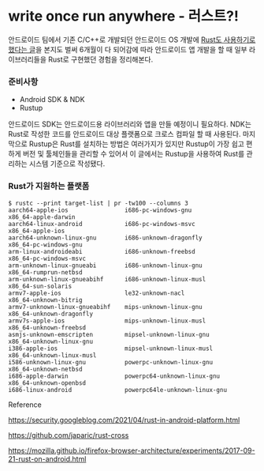 # write once run anywhere - 러스트?!

안드로이드 팀에서 기존 C/C++로 개발되던 안드로이드 OS 개발에 [Rust도 사용하기로 했다는 글](https://security.googleblog.com/2021/04/rust-in-android-platform.html)을 본지도 벌써 6개월이 다 되어감에 따라 안드로이드 앱 개발을 할 때 일부 라이브러리들을 Rust로 구현했던 경험을 정리해본다.



### 준비사항

- Android  SDK & NDK
- Rustup

안드로이드 SDK는 안드로이드용 라이브러리와 앱을 만들 예정이니 필요하다. NDK는 Rust로 작성한 코드를 안드로이드 대상 플랫폼으로 크로스 컴파일 할 때 사용된다. 마지막으로 Rustup은 Rust를 설치하는 방법은 여러가지가 있지만 Rustup이 가장 쉽고 편하게 버전 및 툴체인들을 관리할 수 있어서 이 글에서는 Rustup을 사용하여 Rust를 관리하는 시스템 기준으로 작성됐다.



### Rust가 지원하는 플랫폼

```shell
$ rustc --print target-list | pr -tw100 --columns 3
aarch64-apple-ios                i686-pc-windows-gnu              x86_64-apple-darwin
aarch64-linux-android            i686-pc-windows-msvc             x86_64-apple-ios
aarch64-unknown-linux-gnu        i686-unknown-dragonfly           x86_64-pc-windows-gnu
arm-linux-androideabi            i686-unknown-freebsd             x86_64-pc-windows-msvc
arm-unknown-linux-gnueabi        i686-unknown-linux-gnu           x86_64-rumprun-netbsd
arm-unknown-linux-gnueabihf      i686-unknown-linux-musl          x86_64-sun-solaris
armv7-apple-ios                  le32-unknown-nacl                x86_64-unknown-bitrig
armv7-unknown-linux-gnueabihf    mips-unknown-linux-gnu           x86_64-unknown-dragonfly
armv7s-apple-ios                 mips-unknown-linux-musl          x86_64-unknown-freebsd
asmjs-unknown-emscripten         mipsel-unknown-linux-gnu         x86_64-unknown-linux-gnu
i386-apple-ios                   mipsel-unknown-linux-musl        x86_64-unknown-linux-musl
i586-unknown-linux-gnu           powerpc-unknown-linux-gnu        x86_64-unknown-netbsd
i686-apple-darwin                powerpc64-unknown-linux-gnu      x86_64-unknown-openbsd
i686-linux-android               powerpc64le-unknown-linux-gnu
```







Reference

https://security.googleblog.com/2021/04/rust-in-android-platform.html

https://github.com/japaric/rust-cross

https://mozilla.github.io/firefox-browser-architecture/experiments/2017-09-21-rust-on-android.html


